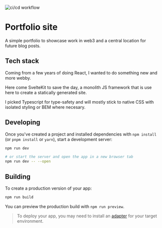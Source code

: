 ![ci/cd workflow](https://github.com/activate-glacier-instinct/activate-glacier-instinct.github.io/actions/workflows/ci-cd.yml/badge.svg)

# Portfolio site

A simple portfolio to showcase work in web3 and a central location for future blog posts.

## Tech stack

Coming from a few years of doing React, I wanted to do something new and more webby. 

Here come SvelteKit to save the day, a monolith JS framework that is use here to create a statically generated site.

I picked Typescript for type-safety and will mostly stick to native CSS with isolated styling or BEM where necesary.

## Developing

Once you've created a project and installed dependencies with `npm install` (or `pnpm install` or `yarn`), start a development server:

```bash
npm run dev

# or start the server and open the app in a new browser tab
npm run dev -- --open
```

## Building

To create a production version of your app:

```bash
npm run build
```

You can preview the production build with `npm run preview`.

> To deploy your app, you may need to install an [adapter](https://kit.svelte.dev/docs/adapters) for your target environment.
